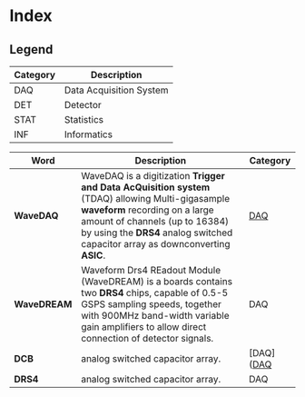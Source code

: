 # Index


## Legend
| Category | Description |
|   ---          |      ---           |
| DAQ        | Data Acquisition System |
| DET         | Detector |
| STAT        | Statistics |
|  INF         | Informatics |



| Word | Description | Category |
|   ---   |        ---        |      ---       |
|     **WaveDAQ**  |  WaveDAQ is a digitization **Trigger and Data AcQuisition system** (TDAQ) allowing Multi-gigasample **waveform** recording on a large amount of channels (up to 16384) by using the **DRS4** analog switched capacitor array as downconverting **ASIC**. |[DAQ](https://github.com/lorenzomarini96/FOOT/blob/main/appendix/figures/daq/wavedream.pdf") |
|     **WaveDREAM**  |  Waveform Drs4 REadout Module (WaveDREAM) is a boards contains two **DRS4** chips, capable of 0.5-5 GSPS sampling speeds, together with 900MHz band-width variable gain amplifiers to allow direct connection of detector signals. |DAQ   |
|     **DCB**  |  analog switched capacitor array. |[DAQ]([DAQ](https://github.com/lorenzomarini96/FOOT/blob/main/appendix/figures/daq/dcb.png")  |
|     **DRS4**  |  analog switched capacitor array. |DAQ   |
